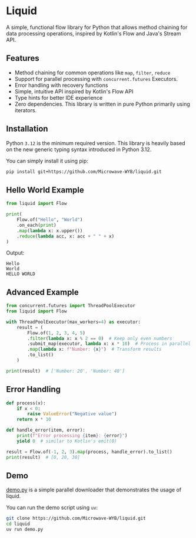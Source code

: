 # Liquid

A simple, functional flow library for Python that allows method chaining for data processing operations, inspired by Kotlin's Flow and Java's Stream API.

## Features

- Method chaining for common operations like `map`, `filter`, `reduce`
- Support for parallel processing with `concurrent.futures` Executors.
- Error handling with recovery functions
- Simple, intuitive API inspired by Kotlin's Flow API
- Type hints for better IDE experience
- Zero dependencies. This library is written in pure Python primarily using iterators.

## Installation

Python `3.12` is the minimum required version. This library is heavily based on the new generic typing syntax introduced in Python 3.12.

You can simply install it using pip:

```bash
pip install git+https://github.com/Microwave-WYB/liquid.git
```

## Hello World Example

```python
from liquid import Flow

print(
    Flow.of("Hello", "World")
    .on_each(print)
    .map(lambda x: x.upper())
    .reduce(lambda acc, x: acc + " " + x)
)
```

Output:
```
Hello
World
HELLO WORLD
```

## Advanced Example

```python
from concurrent.futures import ThreadPoolExecutor
from liquid import Flow

with ThreadPoolExecutor(max_workers=4) as executor:
    result = (
        Flow.of(1, 2, 3, 4, 5)
        .filter(lambda x: x % 2 == 0)  # Keep only even numbers
        .submit_map(executor, lambda x: x * 10)  # Process in parallel
        .map(lambda x: f"Number: {x}")  # Transform results
        .to_list()
    )

print(result)  # ['Number: 20', 'Number: 40']
```

## Error Handling

```python
def process(x):
    if x < 0:
        raise ValueError("Negative value")
    return x * 10

def handle_error(item, error):
    print(f"Error processing {item}: {error}")
    yield 0  # similar to Kotlin's emit(0)

result = Flow.of(-1, 2, 3).map(process, handle_error).to_list()
print(result)  # [0, 20, 30]
```

## Demo

[demo.py](/demo.py) is a simple parallel downloader that demonstrates the usage of liquid.

You can run the demo script using `uv`:

```bash
git clone https://github.com/Microwave-WYB/liquid.git
cd liquid
uv run demo.py
```
